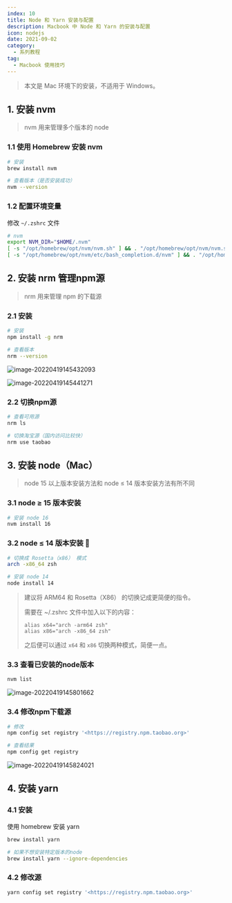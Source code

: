 ```yaml
---
index: 10
title: Node 和 Yarn 安装与配置
description: Macbook 中 Node 和 Yarn 的安装与配置
icon: nodejs
date: 2021-09-02
category:
  - 系列教程
tag:
  - Macbook 使用技巧
---
```


> 本文是 Mac 环境下的安装，不适用于 Windows。

## 1. 安装 nvm

> nvm 用来管理多个版本的 node

### 1.1 使用 Homebrew 安装 nvm

```bash
# 安装
brew install nvm

# 查看版本（是否安装成功）
nvm --version
```

### 1.2 配置环境变量

修改 `~/.zshrc` 文件

```bash
# nvm
export NVM_DIR="$HOME/.nvm"
[ -s "/opt/homebrew/opt/nvm/nvm.sh" ] && . "/opt/homebrew/opt/nvm/nvm.sh"  # This loads nvm
[ -s "/opt/homebrew/opt/nvm/etc/bash_completion.d/nvm" ] && . "/opt/homebrew/opt/nvm/etc/bash_completion.d/nvm"  # This loads nvm bash_completion
```

## 2. 安装 nrm 管理npm源

> nrm 用来管理 npm 的下载源

### 2.1 安装

```bash
# 安装
npm install -g nrm

# 查看版本
nrm --version
```

![image-20220419145432093](https://zhuye-1308301598.file.myqcloud.com/markdown/image-20220419145432093.png)

![image-20220419145441271](https://zhuye-1308301598.file.myqcloud.com/markdown/image-20220419145441271.png)

### 2.2 切换npm源

```bash
# 查看可用源
nrm ls

# 切换淘宝源（国内访问比较快）
nrm use taobao
```



## 3. 安装 node（Mac）

> node 15 以上版本安装方法和 node ≤ 14 版本安装方法有所不同

### 3.1 node ≥ 15 版本安装

```bash
# 安装 node 16
nvm install 16
```

### 3.2 node ≤ 14 版本安装 👻

```bash
# 切换成 Rosetta（x86） 模式
arch -x86_64 zsh

# 安装 node 14
node install 14
```

> 建议将 ARM64 和 Rosetta（X86） 的切换记成更简便的指令。
>
> 需要在 ~/.zshrc 文件中加入以下的内容：
>
> ```
> alias x64="arch -arm64 zsh"
> alias x86="arch -x86_64 zsh"
> ```
>
> 之后便可以通过 `x64` 和 `x86` 切换两种模式，简便一点。
>
> 

### 3.3 查看已安装的node版本

```bash
nvm list
```

![image-20220419145801662](https://zhuye-1308301598.file.myqcloud.com/markdown/image-20220419145801662.png)

### 3.4 修改npm下载源

```bash
# 修改
npm config set registry '<https://registry.npm.taobao.org>'

# 查看结果
npm config get registry
```

![image-20220419145824021](https://zhuye-1308301598.file.myqcloud.com/markdown/image-20220419145824021.png)

## 4. 安装 yarn

### 4.1 安装

使用 homebrew 安装 yarn

```bash
brew install yarn

# 如果不想安装特定版本的node
brew install yarn --ignore-dependencies
```

### 4.2 修改源

```bash
yarn config set registry '<https://registry.npm.taobao.org>'
```